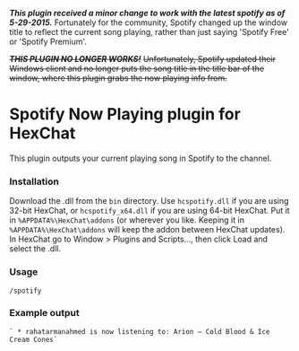 ***This plugin received a minor change to work with the latest spotify as of 5-29-2015.***
Fortunately for the community, Spotify changed up the window title to reflect the current song playing, rather than just saying 'Spotify Free' or 'Spotify Premium'.

~~***THIS PLUGIN NO LONGER WORKS!***~~
~~Unfortunately, Spotify updated their Windows client and no longer puts the song title in the title bar of the window, where this plugin grabs the now playing info from.~~

Spotify Now Playing plugin for HexChat
======================================

This plugin outputs your current playing song in Spotify to the channel.

### Installation
Download the .dll from the `bin` directory. Use `hcspotify.dll` if you are using 32-bit HexChat, or `hcspotify_x64.dll` if you are using 64-bit HexChat. Put it in `%APPDATA%\HexChat\addons` (or wherever you like. Keeping it in `%APPDATA%\HexChat\addons` will keep the addon between HexChat updates). In HexChat go to Window > Plugins and Scripts..., then click Load and select the .dll.

### Usage
`/spotify`

### Example output
    ` * rahatarmanahmed is now listening to: Arion – Cold Blood & Ice Cream Cones`
